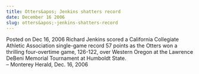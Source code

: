 ```yaml
---
title: Otters&apos; Jenkins shatters record
date: December 16 2006
slug: otters&apos;-jenkins-shatters-record
---
```


 



<span class="date">Posted on Dec 16, 2006    </span>
Richard Jenkins scored a California Collegiate Athletic Association
single-game record 57 points as the Otters won a thrilling
four-overtime game, 126-122, over Western Oregon at the Lawrence
DeBeni Memorial Tournament at Humboldt State.<br>
&#x2013; Monterey Herald, Dec. 16, 2006<br/></br>




 
